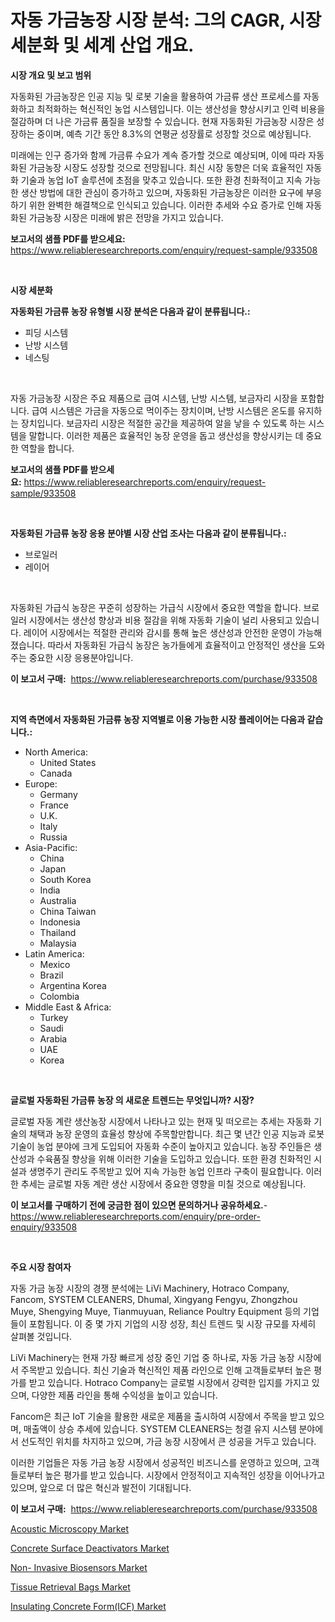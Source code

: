 <p><h1>자동 가금농장 시장 분석: 그의 CAGR, 시장 세분화 및 세계 산업 개요.</h1></p><p><strong>시장 개요 및 보고 범위</strong></p>
<p><p>자동화된 가금농장은 인공 지능 및 로봇 기술을 활용하여 가금류 생산 프로세스를 자동화하고 최적화하는 혁신적인 농업 시스템입니다. 이는 생산성을 향상시키고 인력 비용을 절감하며 더 나은 가금류 품질을 보장할 수 있습니다. 현재 자동화된 가금농장 시장은 성장하는 중이며, 예측 기간 동안 8.3%의 연평균 성장률로 성장할 것으로 예상됩니다.</p><p>미래에는 인구 증가와 함께 가금류 수요가 계속 증가할 것으로 예상되며, 이에 따라 자동화된 가금농장 시장도 성장할 것으로 전망됩니다. 최신 시장 동향은 더욱 효율적인 자동화 기술과 농업 IoT 솔루션에 초점을 맞추고 있습니다. 또한 환경 친화적이고 지속 가능한 생산 방법에 대한 관심이 증가하고 있으며, 자동화된 가금농장은 이러한 요구에 부응하기 위한 완벽한 해결책으로 인식되고 있습니다. 이러한 추세와 수요 증가로 인해 자동화된 가금농장 시장은 미래에 밝은 전망을 가지고 있습니다.</p></p>
<p><strong>보고서의 샘플 PDF를 받으세요:</strong> <a href="https://www.reliableresearchreports.com/enquiry/request-sample/933508">https://www.reliableresearchreports.com/enquiry/request-sample/933508</a></p>
<p>&nbsp;</p>
<p><strong>시장 세분화</strong></p>
<p><strong>자동화된 가금류 농장 유형별 시장 분석은 다음과 같이 분류됩니다.:</strong></p>
<p><ul><li>피딩 시스템</li><li>난방 시스템</li><li>네스팅</li></ul></p>
<p>&nbsp;</p>
<p><p>자동 가금농장 시장은 주요 제품으로 급여 시스템, 난방 시스템, 보금자리 시장을 포함합니다. 급여 시스템은 가금을 자동으로 먹이주는 장치이며, 난방 시스템은 온도를 유지하는 장치입니다. 보금자리 시장은 적절한 공간을 제공하여 알을 낳을 수 있도록 하는 시스템을 말합니다. 이러한 제품은 효율적인 농장 운영을 돕고 생산성을 향상시키는 데 중요한 역할을 합니다.</p></p>
<p><strong>보고서의 샘플 PDF를 받으세요:</strong>&nbsp;<a href="https://www.reliableresearchreports.com/enquiry/request-sample/933508">https://www.reliableresearchreports.com/enquiry/request-sample/933508</a></p>
<p>&nbsp;</p>
<p><strong> 자동화된 가금류 농장 응용 분야별 시장 산업 조사는 다음과 같이 분류됩니다.:</strong></p>
<p><ul><li>브로일러</li><li>레이어</li></ul></p>
<p>&nbsp;</p>
<p><p>자동화된 가급식 농장은 꾸준히 성장하는 가급식 시장에서 중요한 역할을 합니다. 브로일러 시장에서는 생산성 향상과 비용 절감을 위해 자동화 기술이 널리 사용되고 있습니다. 레이어 시장에서는 적절한 관리와 감시를 통해 높은 생산성과 안전한 운영이 가능해졌습니다. 따라서 자동화된 가급식 농장은 농가들에게 효율적이고 안정적인 생산을 도와주는 중요한 시장 응용분야입니다.</p></p>
<p><strong>이 보고서 구매:</strong>&nbsp; <a href="https://www.reliableresearchreports.com/purchase/933508">https://www.reliableresearchreports.com/purchase/933508</a></p>
<p>&nbsp;</p>
<p><strong>지역 측면에서 자동화된 가금류 농장 지역별로 이용 가능한 시장 플레이어는 다음과 같습니다.:</strong></p>
<p><ul>
    <li>
        North America:
        <ul>
            <li>United States</li>
            <li>Canada</li>
        </ul>
    </li>
    <li>
        Europe:
        <ul>
            <li>Germany</li>
            <li>France</li>
            <li>U.K.</li>
            <li>Italy</li>
            <li>Russia</li>
        </ul>
    </li>
    <li>
        Asia-Pacific:
        <ul>
            <li>China</li>
            <li>Japan</li>
            <li>South Korea</li>
            <li>India</li>
            <li>Australia</li>
            <li>China Taiwan</li>
            <li>Indonesia</li>
            <li>Thailand</li>
            <li>Malaysia</li>
        </ul>
    </li>
    <li>
        Latin America:
        <ul>
            <li>Mexico</li>
            <li>Brazil</li>
            <li>Argentina Korea</li>
            <li>Colombia</li>
        </ul>
    </li>
    <li>
        Middle East & Africa:
        <ul>
            <li>Turkey</li>
            <li>Saudi</li>
            <li>Arabia</li>
            <li>UAE</li>
            <li>Korea</li>
        </ul>
    </li>
    </ul></p>
<p>&nbsp;</p>
<p><strong>글로벌 자동화된 가금류 농장 의 새로운 트렌드는 무엇입니까? 시장?</strong></p>
<p><p>글로벌 자동 계란 생산농장 시장에서 나타나고 있는 현재 및 떠오르는 추세는 자동화 기술의 채택과 농장 운영의 효율성 향상에 주목할만합니다. 최근 몇 년간 인공 지능과 로봇 기술이 농업 분야에 크게 도입되어 자동화 수준이 높아지고 있습니다. 농장 주인들은 생산성과 수육품질 향상을 위해 이러한 기술을 도입하고 있습니다. 또한 환경 친화적인 시설과 생명주기 관리도 주목받고 있어 지속 가능한 농업 인프라 구축이 필요합니다. 이러한 추세는 글로벌 자동 계란 생산 시장에서 중요한 영향을 미칠 것으로 예상됩니다.</p></p>
<p><strong>이 보고서를 구매하기 전에 궁금한 점이 있으면 문의하거나 공유하세요.</strong>- <a href="https://www.reliableresearchreports.com/enquiry/pre-order-enquiry/933508">https://www.reliableresearchreports.com/enquiry/pre-order-enquiry/933508</a></p>
<p>&nbsp;</p>
<p><strong>주요 시장 참여자</strong></p>
<p><p>자동 가금 농장 시장의 경쟁 분석에는 LiVi Machinery, Hotraco Company, Fancom, SYSTEM CLEANERS, Dhumal, Xingyang Fengyu, Zhongzhou Muye, Shengying Muye, Tianmuyuan, Reliance Poultry Equipment 등의 기업들이 포함됩니다. 이 중 몇 가지 기업의 시장 성장, 최신 트렌드 및 시장 규모를 자세히 살펴볼 것입니다.</p><p>LiVi Machinery는 현재 가장 빠르게 성장 중인 기업 중 하나로, 자동 가금 농장 시장에서 주목받고 있습니다. 최신 기술과 혁신적인 제품 라인으로 인해 고객들로부터 높은 평가를 받고 있습니다. Hotraco Company는 글로벌 시장에서 강력한 입지를 가지고 있으며, 다양한 제품 라인을 통해 수익성을 높이고 있습니다. </p><p>Fancom은 최근 IoT 기술을 활용한 새로운 제품을 출시하여 시장에서 주목을 받고 있으며, 매출액이 상승 추세에 있습니다. SYSTEM CLEANERS는 청결 유지 시스템 분야에서 선도적인 위치를 차지하고 있으며, 가금 농장 시장에서 큰 성공을 거두고 있습니다.</p><p>이러한 기업들은 자동 가금 농장 시장에서 성공적인 비즈니스를 운영하고 있으며, 고객들로부터 높은 평가를 받고 있습니다. 시장에서 안정적이고 지속적인 성장을 이어나가고 있으며, 앞으로 더 많은 혁신과 발전이 기대됩니다.</p></p>
<p><strong>이 보고서 구매:</strong>&nbsp;&nbsp;<a href="https://www.reliableresearchreports.com/purchase/933508">https://www.reliableresearchreports.com/purchase/933508</a></p>
<p><p><a href="https://extreme-scabiosa-c81.notion.site/Insights-into-Acoustic-Microscopy-Market-Size-Analysing-Market-Share-Trends-and-Growth-from-2024--62dc668c8a794a8a8b76909ef6e94571">Acoustic Microscopy Market</a></p><p><a href="https://issuu.com/reportprime-2/docs/concrete-surface-deactivators-market-size-2030.ppt">Concrete Surface Deactivators Market</a></p><p><a href="https://github.com/mabutironaldo/Market-Research-Report-List-3/blob/main/non-invasive-biosensors-market.md">Non- Invasive Biosensors Market</a></p><p><a href="https://github.com/biheemgalvinlouises6hokrh3h/Market-Research-Report-List-1/blob/main/tissue-retrieval-bags-market.md">Tissue Retrieval Bags Market</a></p><p><a href="https://issuu.com/reportprime-2/docs/insulating-concrete-formicf-market-size-2030.pptx">Insulating Concrete Form(ICF) Market</a></p></p>
